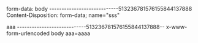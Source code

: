 form-data:
body ----------------------------513236781576155844137888
Content-Disposition: form-data; name="sss"

aaa
----------------------------513236781576155844137888--
x-www-form-urlencoded
body aaa=aaaa